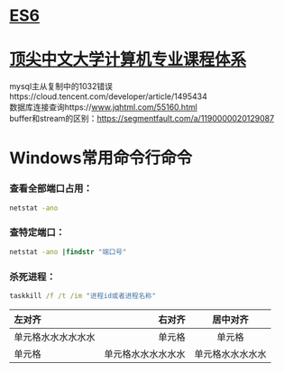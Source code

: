 # [ES6](http://es6.ruanyifeng.com/)
# [顶尖中文大学计算机专业课程体系](https://study.163.com/curricula/cs.htm) 
  
mysql主从复制中的1032错误https://cloud.tencent.com/developer/article/1495434  
数据库连接查询https://www.jqhtml.com/55160.html  
buffer和stream的区别：https://segmentfault.com/a/1190000020129087


# Windows常用命令行命令
### 查看全部端口占用：
```cmd
netstat -ano
```
### 查特定端口：
```cmd
netstat -ano |findstr "端口号"
```
### 杀死进程：
``` cmd
taskkill /f /t /im "进程id或者进程名称"
```
| 左对齐 | 右对齐 | 居中对齐 |
| :-----| ----: | :----: |
| 单元格水水水水水水 | 单元格 | 单元格 |
| 单元格 | 单元格水水水水水水 | 单元格水水水水水 |
